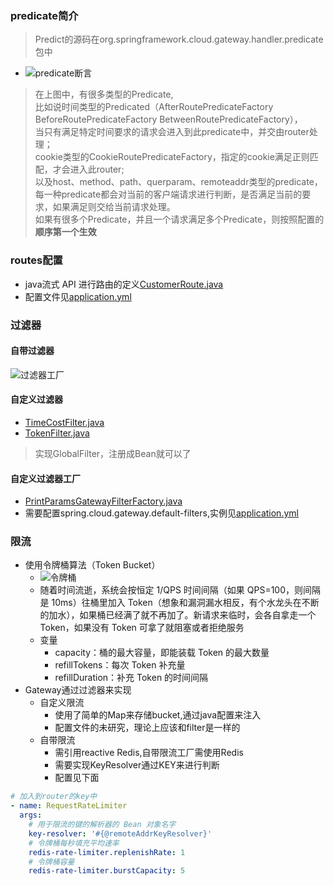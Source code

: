 ### predicate简介

>Predict的源码在org.springframework.cloud.gateway.handler.predicate包中
- ![predicate断言](http://jason_jin.gitee.io/picturebed/upload_images/RoutePredicateFactory.png)

>在上图中，有很多类型的Predicate,  
比如说时间类型的Predicated（AfterRoutePredicateFactory BeforeRoutePredicateFactory BetweenRoutePredicateFactory），  
当只有满足特定时间要求的请求会进入到此predicate中，并交由router处理；  
cookie类型的CookieRoutePredicateFactory，指定的cookie满足正则匹配，才会进入此router;  
以及host、method、path、querparam、remoteaddr类型的predicate，每一种predicate都会对当前的客户端请求进行判断，是否满足当前的要求，如果满足则交给当前请求处理。  
如果有很多个Predicate，并且一个请求满足多个Predicate，则按照配置的**顺序第一个生效**

### routes配置
- java流式 API 进行路由的定义[CustomerRoute.java](src/main/java/cn/jason/gateway/router/CustomerRoute.java)
- 配置文件见[application.yml](src/main/resources/application.yml)

### 过滤器
#### 自带过滤器
![过滤器工厂](http://jason_jin.gitee.io/picturebed/upload_images/GatewayFilterFactories.png)
#### 自定义过滤器
- [TimeCostFilter.java](src/main/java/cn/jason/gateway/filter/TimeCostFilter.java)
- [TokenFilter.java](src/main/java/cn/jason/gateway/filter/TokenFilter.java)
> 实现GlobalFilter，注册成Bean就可以了
#### 自定义过滤器工厂
- [PrintParamsGatewayFilterFactory.java](src/main/java/cn/jason/gateway/filter/PrintParamsGatewayFilterFactory.java)
- 需要配置spring.cloud.gateway.default-filters,实例见[application.yml](src/main/resources/application.yml)
### 限流
- 使用令牌桶算法（Token Bucket）
  - ![令牌桶](http://jason_jin.gitee.io/picturebed/upload_images/TokenBucket.png)
  - 随着时间流逝，系统会按恒定 1/QPS 时间间隔（如果 QPS=100，则间隔是 10ms）往桶里加入 Token（想象和漏洞漏水相反，有个水龙头在不断的加水），如果桶已经满了就不再加了。新请求来临时，会各自拿走一个 Token，如果没有 Token 可拿了就阻塞或者拒绝服务
  - 变量
    - capacity：桶的最大容量，即能装载 Token 的最大数量
    - refillTokens：每次 Token 补充量
    - refillDuration：补充 Token 的时间间隔
- Gateway通过过滤器来实现
  - 自定义限流
    - 使用了简单的Map来存储bucket,通过java配置来注入
    - 配置文件的未研究，理论上应该和filter是一样的
  - 自带限流
    - 需引用reactive Redis,自带限流工厂需使用Redis
    - 需要实现KeyResolver通过KEY来进行判断
    - 配置见下面
```yaml
# 加入到router的key中
- name: RequestRateLimiter
  args:
    # 用于限流的键的解析器的 Bean 对象名字
    key-resolver: '#{@remoteAddrKeyResolver}'
    # 令牌桶每秒填充平均速率
    redis-rate-limiter.replenishRate: 1
    # 令牌桶容量
    redis-rate-limiter.burstCapacity: 5
```

